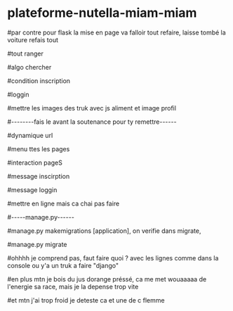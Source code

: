 # plateforme-nutella-miam-miam

#par contre pour flask la mise en page va falloir tout refaire, laisse tombé la voiture refais tout

#tout ranger

#algo chercher

#condition inscription

#loggin

#mettre les images des truk avec js aliment et image profil



#--------fais le avant la soutenance pour ty remettre------

#dynamique url

#menu ttes les pages

#interaction pageS

#message inscirption

#message loggin

#mettre en ligne mais ca chai pas faire



#-----manage.py------

#manage.py makemigrations [application], on verifie dans migrate, 

#manage.py migrate

#ohhhh je comprend pas, faut faire quoi ? avec les lignes comme dans la console ou y'a un truk a faire "django"

#en plus mtn je bois du jus dorange préssé, ca me met wouaaaaa de l'energie sa race, mais je la depense trop vite

#et mtn j'ai trop froid je deteste ca et une de c flemme
